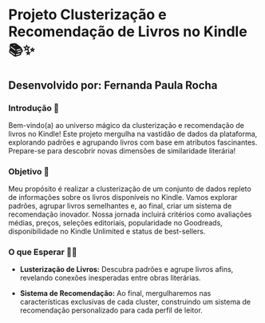 # Projeto Clusterização e Recomendação de Livros no Kindle 📚✨

## Desenvolvido por: Fernanda Paula Rocha

### Introdução 🌟

Bem-vindo(a) ao universo mágico da clusterização e recomendação de livros no Kindle! Este projeto mergulha na vastidão de dados da plataforma, explorando padrões e agrupando livros com base em atributos fascinantes. Prepare-se para descobrir novas dimensões de similaridade literária!

### Objetivo 🚀

Meu propósito é realizar a clusterização de um conjunto de dados repleto de informações sobre os livros disponíveis no Kindle. Vamos explorar padrões, agrupar livros semelhantes e, ao final, criar um sistema de recomendação inovador. Nossa jornada incluirá critérios como avaliações médias, preços, seleções editoriais, popularidade no Goodreads, disponibilidade no Kindle Unlimited e status de best-sellers.

### O que Esperar 📖💡

- **Lusterização de Livros:** Descubra padrões e agrupe livros afins, revelando conexões inesperadas entre obras literárias.

- **Sistema de Recomendação:** Ao final, mergulharemos nas características exclusivas de cada cluster, construindo um sistema de recomendação personalizado para cada perfil de leitor.

